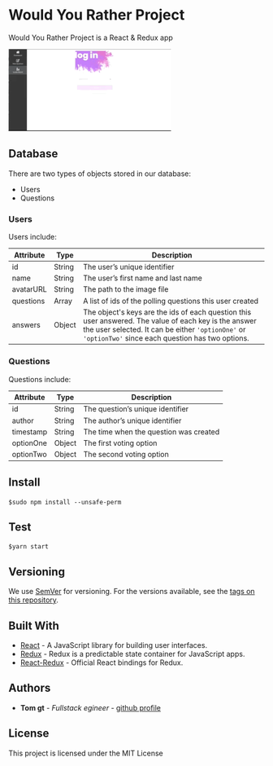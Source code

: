 # Would You Rather Project

Would You Rather Project is a React & Redux app


![info.gif](/src/assets/img/info.gif)

## Database 
There are two types of objects stored in our database:

* Users
* Questions

### Users

Users include:

| Attribute    | Type             | Description           |
|-----------------|------------------|-------------------         |
| id                 | String           | The user’s unique identifier |
| name          | String           | The user’s first name  and last name     |
| avatarURL  | String           | The path to the image file |
| questions | Array | A list of ids of the polling questions this user created|
| answers      | Object         |  The object's keys are the ids of each question this user answered. The value of each key is the answer the user selected. It can be either `'optionOne'` or `'optionTwo'` since each question has two options.

### Questions

Questions include:

| Attribute | Type | Description |
|-----------------|------------------|-------------------|
| id                  | String | The question’s unique identifier |
| author        | String | The author’s unique identifier |
| timestamp | String | The time when the question was created|
| optionOne | Object | The first voting option|
| optionTwo | Object | The second voting option|

## Install

```
$sudo npm install --unsafe-perm
```

## Test

```
$yarn start
```

## Versioning

We use [SemVer](http://semver.org/) for versioning. For the versions available, see the [tags on this repository](https://github.com/your/project/tags).

## Built With

* [React](https://reactjs.org/) - A JavaScript library for building user interfaces.
* [Redux](https://redux.js.org/) - Redux is a predictable state container for JavaScript apps.
* [React-Redux](https://react-redux.js.org/) - Official React bindings for Redux.

## Authors

* **Tom gt** - *Fullstack egineer* - [github profile](https://github.com/tomgtbst)

## License

This project is licensed under the MIT License

